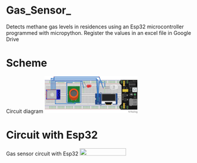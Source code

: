 # Gas_Sensor_
Detects methane gas levels in residences using an Esp32 microcontroller programmed with micropython. Register the values ​​in an excel file in Google Drive

# Scheme
Circuit diagram
<img src="Images/Scheme_Gas_Sensor.png" width="50%" height="50%">

# Circuit with Esp32
Gas sensor circuit with Esp32
<img src="Images/Circuit_SG.png" width="50%" height="50%">
